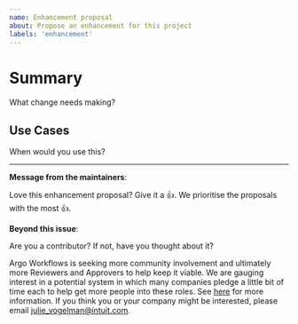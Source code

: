 ```yaml
---
name: Enhancement proposal
about: Propose an enhancement for this project
labels: 'enhancement'
---
```

# Summary

What change needs making?

## Use Cases

When would you use this?

---
<!-- Issue Author: Don't delete this message to encourage other users to support your issue! -->
**Message from the maintainers**:

Love this enhancement proposal? Give it a 👍. We prioritise the proposals with the most 👍.

**Beyond this issue**:

Are you a contributor? If not, have you thought about it? 

Argo Workflows is seeking more community involvement and ultimately more Reviewers and Approvers to help keep it viable. 
We are gauging interest in a potential system in which many companies pledge a little bit of time each to help get more people into these roles. 
See [here](https://github.com/argoproj/argo-workflows/issues/12229) for more information. 
If you think you or your company might be interested, please email julie_vogelman@intuit.com.
